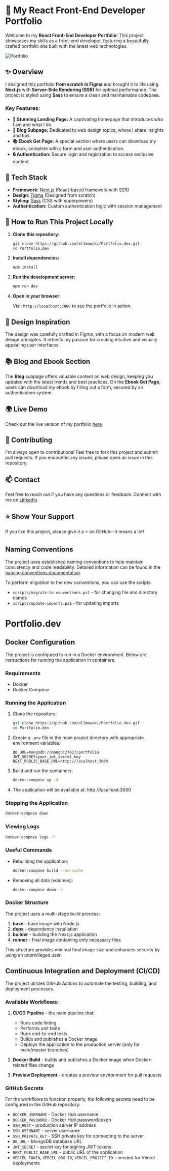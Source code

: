 # 🚀 My React Front-End Developer Portfolio

Welcome to my **React Front-End Developer Portfolio**! This project showcases my skills as a front-end developer, featuring a beautifully crafted portfolio site built with the latest web technologies.

![Portfolio](https://github.com/user-attachments/assets/34bd6439-d605-43dd-b2f7-e9b18ddfd56c)

## ✨ Overview

I designed this portfolio **from scratch in Figma** and brought it to life using **Next.js** with **Server-Side Rendering (SSR)** for optimal performance. The project is styled using **Sass** to ensure a clean and maintainable codebase.

### Key Features:

- **🏡 Stunning Landing Page:** A captivating homepage that introduces who I am and what I do.
- **📝 Blog Subpage:** Dedicated to web design topics, where I share insights and tips.
- **📚 Ebook Get Page:** A special section where users can download my ebook, complete with a form and user authentication.
- **🔒 Authentication:** Secure login and registration to access exclusive content.

## 🔧 Tech Stack

- **Framework:** [Next.js](https://nextjs.org/) (React-based framework with SSR)
- **Design:** [Figma](https://figma.com) (Designed from scratch)
- **Styling:** [Sass](https://sass-lang.com/) (CSS with superpowers)
- **Authentication:** Custom authentication logic with session management

## 🚀 How to Run This Project Locally

1. **Clone this repository:**

   ```bash
   git clone https://github.com/ol1mowski/Portfolio.dev.git
   cd Portfolio.dev
   ```

2. **Install dependencies:**

   ```bash
   npm install
   ```

3. **Run the development server:**

   ```bash
   npm run dev
   ```

4. **Open in your browser:**

   Visit `http://localhost:3000` to see the portfolio in action.

## 🎨 Design Inspiration

The design was carefully crafted in Figma, with a focus on modern web design principles. It reflects my passion for creating intuitive and visually appealing user interfaces.

## 📚 Blog and Ebook Section

The **Blog** subpage offers valuable content on web design, keeping you updated with the latest trends and best practices. On the **Ebook Get Page**, users can download my ebook by filling out a form, secured by an authentication system.

## 🌍 Live Demo

Check out the live version of my portfolio [here](www.oliwiermarkiewicz.pl/).

## 🤝 Contributing

I'm always open to contributions! Feel free to fork this project and submit pull requests. If you encounter any issues, please open an issue in this repository.

## 📫 Contact

Feel free to reach out if you have any questions or feedback. Connect with me on [LinkedIn](https://www.linkedin.com/in/oliwier-markiewicz-47857228a/).

## ⭐️ Show Your Support

If you like this project, please give it a ⭐️ on GitHub—it means a lot!

## Naming Conventions

The project uses established naming conventions to help maintain consistency and code readability. Detailed information can be found in the [naming conventions documentation](docs/NAMING_CONVENTIONS.md).

To perform migration to the new conventions, you can use the scripts:

- `scripts/migrate-to-conventions.ps1` - for changing file and directory names
- `scripts/update-imports.ps1` - for updating imports

# Portfolio.dev

## Docker Configuration

The project is configured to run in a Docker environment. Below are instructions for running the application in containers.

### Requirements

- Docker
- Docker Compose

### Running the Application

1. Clone the repository:

   ```bash
   git clone https://github.com/ol1mowski/Portfolio.dev.git
   cd Portfolio.dev
   ```

2. Create a `.env` file in the main project directory with appropriate environment variables:

   ```
   DB_URL=mongodb://mongo:27017/portfolio
   JWT_SECRET=your_jwt_secret_key
   NEXT_PUBLIC_BASE_URL=http://localhost:3000
   ```

3. Build and run the containers:

   ```bash
   docker-compose up -d
   ```

4. The application will be available at: http://localhost:3000

### Stopping the Application

```bash
docker-compose down
```

### Viewing Logs

```bash
docker-compose logs -f
```

### Useful Commands

- Rebuilding the application:

  ```bash
  docker-compose build --no-cache
  ```

- Removing all data (volumes):
  ```bash
  docker-compose down -v
  ```

### Docker Structure

The project uses a multi-stage build process:

1. **base** - base image with Node.js
2. **deps** - dependency installation
3. **builder** - building the Next.js application
4. **runner** - final image containing only necessary files

This structure provides minimal final image size and enhances security by using an unprivileged user.

## Continuous Integration and Deployment (CI/CD)

The project utilizes GitHub Actions to automate the testing, building, and deployment processes.

### Available Workflows:

1. **CI/CD Pipeline** - the main pipeline that:

   - Runs code linting
   - Performs unit tests
   - Runs end-to-end tests
   - Builds and publishes a Docker image
   - Deploys the application to the production server (only for main/master branches)

2. **Docker Build** - builds and publishes a Docker image when Docker-related files change

3. **Preview Deployment** - creates a preview environment for pull requests

### GitHub Secrets

For the workflows to function properly, the following secrets need to be configured in the GitHub repository:

- `DOCKER_USERNAME` - Docker Hub username
- `DOCKER_PASSWORD` - Docker Hub password/token
- `SSH_HOST` - production server IP address
- `SSH_USERNAME` - server username
- `SSH_PRIVATE_KEY` - SSH private key for connecting to the server
- `DB_URL` - MongoDB database URL
- `JWT_SECRET` - secret key for signing JWT tokens
- `NEXT_PUBLIC_BASE_URL` - public URL of the application
- `VERCEL_TOKEN`, `VERCEL_ORG_ID`, `VERCEL_PROJECT_ID` - needed for Vercel deployments